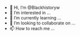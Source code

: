 - 👋 Hi, I’m @Blackhistoryw
- 👀 I’m interested in ...
- 🌱 I’m currently learning ...
- 💞️ I’m looking to collaborate on ...
- 📫 How to reach me ...

<!---
Blackhistoryw/Blackhistoryw is a ✨ special ✨ repository because its `README.md` (this file) appears on your GitHub profile.
You can click the Preview link to take a look at your changes.
--->
